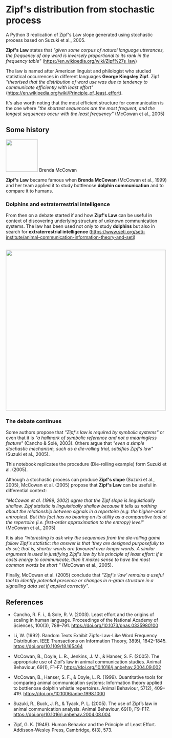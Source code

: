 # Zipf's distribution from stochastic process

A Python 3 replication of Zipf's Law slope generated using stochastic process based on Suzuki et al., 2005.

  **Zipf's Law** states that *"given some corpus of natural language utterances, the frequency of any word is inversely proportional to its rank in the frequency table"* (https://en.wikipedia.org/wiki/Zipf%27s_law)
  
  The law is named after American linguist and philologist who studied statistical occurrences in different languages **George Kingsley Zipf**. Zipf *"theorised that the distribution of word use was due to tendency to communicate efficiently with least effort"* (https://en.wikipedia.org/wiki/Principle_of_least_effort). 
  
  It's also worth noting that the most efficient structure for communication is the one where *"the shortest sequences are the most frequent, and the longest sequences occur with the least frequency"* (McCowan et al., 2005)

## Some history

<img src="https://bmccowanlabcom.files.wordpress.com/2018/09/brendaphotocurrent2-e1536791868683.png" width=100px/>
Brenda McCowan

<br>


  **Zipf's Law** became famous when **Brenda McCowan** (McCowan et al., 1999) and her team applied it to study bottlenose **dolphin communication** and to compare it to humans.
  
### Dolphins and extraterrestrial intelligence

 From then on a debate started if and how **Zipf's Law** can be useful in context of discovering underlying structure of unknown communication systems. The law has been used not only to study **dolphins** but also in search for **extraterrestrial intelligence** (https://www.seti.org/seti-institute/animal-communication-information-theory-and-seti)

<br>
<img src="http://www.industrytap.com/wp-content/uploads/2016/10/seti-e1476134762199.jpg" width=500px/>
<br>

### The debate continues

Some authors propose that *"Zipf's law is required by symbolic systems"* or even that it is *"a hallmark of symbolic reference and not a meaningless feature"* (Cancho & Solé, 2003). Others argue that *"even a simple stochastic mechanism, such as a die-rolling trial, satisfies Zipf's law"* (Suzuki et al., 2005).

This notebook replicates the procedure (Die-rolling example) form Suzuki et al. (2005).

Although a stochastic process can produce **Zipf's slope** (Suzuki et al., 2005), McCowan et al. (2005) propose that **Zipf's Law** can be useful in differential context:

*"McCowan et al. (1999, 2002) agree that the Zipf slope is linguistically shallow. Zipf statistic is linguistically shallow because it tells us nothing about the relationship between signals in a repertoire (e.g. the higher-order entropies). But this fact has no bearing on its utility as a comparative tool at the repertoire (i.e. first-order approximation to the entropy) level"* (McCowan et al., 2005)

It is also *"interesting to ask why the sequences from the die-rolling game follow Zipf's statistic: the answer is that ‘they are designed purposefully to do so’; that is, shorter words are favoured over longer words. A similar argument is used in justifying Zipf's law by his principle of least effort: if it costs energy to communicate, then it makes sense to have the most common words be short "* (McCowan et al., 2005).

Finally, McCowan et al. (2005) conclude that *"Zipf's ‘law’ remains a useful tool to identify potential presence or changes in n-gram structure in a signalling data set if applied correctly"*.


## References

* Cancho, R. F. i., & Sole, R. V. (2003). Least effort and the origins of scaling in human language. Proceedings of the National Academy of Sciences, 100(3), 788–791. https://doi.org/10.1073/pnas.0335980100

* Li, W. (1992). Random Texts Exhibit Zipfs-Law-Like Word Frequency Distribution. IEEE Transactions on Information Theory, 38(6), 1842–1845. https://doi.org/10.1109/18.165464

* McCowan, B., Doyle, L. R., Jenkins, J. M., & Hanser, S. F. (2005). The appropriate use of Zipf’s law in animal communication studies. Animal Behaviour, 69(1), F1–F7. https://doi.org/10.1016/j.anbehav.2004.09.002

* McCowan, B., Hanser, S. F., & Doyle, L. R. (1999). Quantitative tools for comparing animal communication systems: Information theory applied to bottlenose dolphin whistle repertoires. Animal Behaviour, 57(2), 409–419. https://doi.org/10.1006/anbe.1998.1000

* Suzuki, R., Buck, J. R., & Tyack, P. L. (2005). The use of Zipf’s law in animal communication analysis. Animal Behaviour, 69(1), F9–F17. https://doi.org/10.1016/j.anbehav.2004.08.004

* Zipf, G. K. (1949). Human Behavior and the Principle of Least Effort. Addisson-Wesley Press, Cambridge, 6(3), 573.





